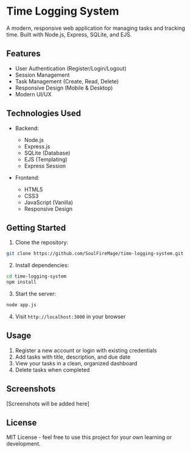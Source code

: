 # Time Logging System

A modern, responsive web application for managing tasks and tracking time. Built with Node.js, Express, SQLite, and EJS.

## Features

- User Authentication (Register/Login/Logout)
- Session Management
- Task Management (Create, Read, Delete)
- Responsive Design (Mobile & Desktop)
- Modern UI/UX

## Technologies Used

- Backend:
  - Node.js
  - Express.js
  - SQLite (Database)
  - EJS (Templating)
  - Express Session

- Frontend:
  - HTML5
  - CSS3
  - JavaScript (Vanilla)
  - Responsive Design

## Getting Started

1. Clone the repository:
```bash
git clone https://github.com/SoulFireMage/time-logging-system.git
```

2. Install dependencies:
```bash
cd time-logging-system
npm install
```

3. Start the server:
```bash
node app.js
```

4. Visit `http://localhost:3000` in your browser

## Usage

1. Register a new account or login with existing credentials
2. Add tasks with title, description, and due date
3. View your tasks in a clean, organized dashboard
4. Delete tasks when completed

## Screenshots

[Screenshots will be added here]

## License

MIT License - feel free to use this project for your own learning or development.
